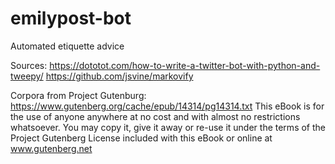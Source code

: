 # emilypost-bot
Automated etiquette advice

Sources:
https://dototot.com/how-to-write-a-twitter-bot-with-python-and-tweepy/
https://github.com/jsvine/markovify

Corpora from Project Gutenburg:
https://www.gutenberg.org/cache/epub/14314/pg14314.txt
This eBook is for the use of anyone anywhere at no cost and with
almost no restrictions whatsoever.  You may copy it, give it away or
re-use it under the terms of the Project Gutenberg License included
with this eBook or online at www.gutenberg.net
